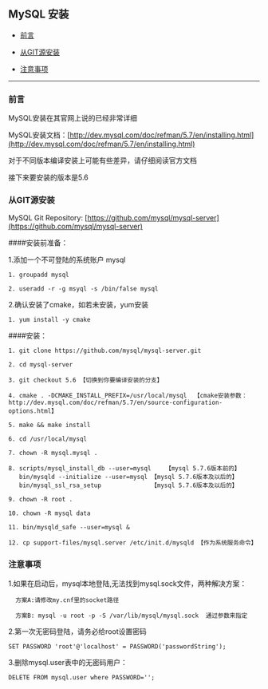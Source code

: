 

## MySQL 安装

*   [前言](#preface)

*   [从GIT源安装](#install)

*   [注意事项](#notice)


***



<h3 id="preface">前言</h3>



MySQL安装在其官网上说的已经非常详细

MySQL安装文档：[http://dev.mysql.com/doc/refman/5.7/en/installing.html](http://dev.mysql.com/doc/refman/5.7/en/installing.html)

对于不同版本编译安装上可能有些差异，请仔细阅读官方文档

接下来要安装的版本是5.6



<h3 id="install">从GIT源安装</h3>

MySQL Git Repository: [https://github.com/mysql/mysql-server](https://github.com/mysql/mysql-server)


####安装前准备：

1.添加一个不可登陆的系统账户 mysql
    
    1. groupadd mysql
    
    2. useradd -r -g msyql -s /bin/false mysql


2.确认安装了cmake，如若未安装，yum安装

    1. yum install -y cmake


####安装：


    1. git clone https://github.com/mysql/mysql-server.git
    
    2. cd mysql-server
    
    3. git checkout 5.6 【切换到你要编译安装的分支】
    
    4. cmake . -DCMAKE_INSTALL_PREFIX=/usr/local/mysql  【cmake安装参数：http://dev.mysql.com/doc/refman/5.7/en/source-configuration-options.html】
    
    5. make && make install
    
    6. cd /usr/local/mysql
       
    7. chown -R mysql.mysql .
    
    8. scripts/mysql_install_db --user=mysql    【mysql 5.7.6版本前的】 
       bin/mysqld --initialize --user=mysql 【mysql 5.7.6版本及以后的】
       bin/mysql_ssl_rsa_setup              【mysql 5.7.6版本及以后的】 
    
    9. chown -R root .
    
    10. chown -R mysql data
    
    11. bin/mysqld_safe --user=mysql &
    
    12. cp support-files/mysql.server /etc/init.d/mysqld 【作为系统服务命令】


<h3 id="notice">注意事项</h3>

1.如果在启动后，mysql本地登陆,无法找到mysql.sock文件，两种解决方案：
  
      方案A:请修改my.cnf里的socket路径
      
      方案B: mysql -u root -p -S /var/lib/mysql/mysql.sock  通过参数来指定
      

2.第一次无密码登陆，请务必给root设置密码

    SET PASSWORD 'root'@'localhost' = PASSWORD('passwordString');
  
  
3.删除mysql.user表中的无密码用户：
  
    DELETE FROM mysql.user where PASSWORD='';
  
  
    

 